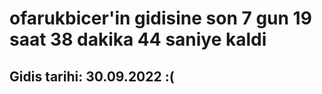 # ofarukbicer'in gidisine son 7 gun 19 saat 38 dakika 44 saniye kaldi

## Gidis tarihi: 30.09.2022 :(